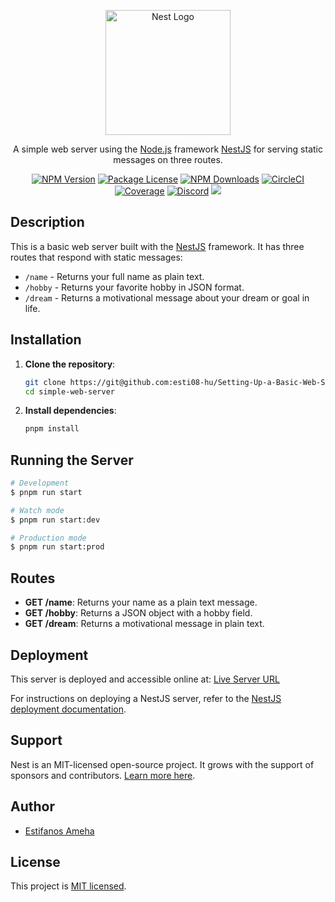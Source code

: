 <p align="center">
  <a href="http://nestjs.com/" target="blank"><img src="https://nestjs.com/img/logo-small.svg" width="200" alt="Nest Logo" /></a>
</p>

  <p align="center">A simple web server using the <a href="http://nodejs.org" target="_blank">Node.js</a> framework <a href="http://nestjs.com/" target="_blank">NestJS</a> for serving static messages on three routes.</p>
    <p align="center">
<a href="https://www.npmjs.com/~nestjscore" target="_blank"><img src="https://img.shields.io/npm/v/@nestjs/core.svg" alt="NPM Version" /></a>
<a href="https://www.npmjs.com/~nestjscore" target="_blank"><img src="https://img.shields.io/npm/l/@nestjs/core.svg" alt="Package License" /></a>
<a href="https://www.npmjs.com/~nestjscore" target="_blank"><img src="https://img.shields.io/npm/dm/@nestjs/common.svg" alt="NPM Downloads" /></a>
<a href="https://circleci.com/gh/nestjs/nest" target="_blank"><img src="https://img.shields.io/circleci/build/github/nestjs/nest/master" alt="CircleCI" /></a>
<a href="https://coveralls.io/github/nestjs/nest?branch=master" target="_blank"><img src="https://coveralls.io/repos/github/nestjs/nest/badge.svg?branch=master#9" alt="Coverage" /></a>
<a href="https://discord.gg/G7Qnnhy" target="_blank"><img src="https://img.shields.io/badge/discord-online-brightgreen.svg" alt="Discord"/></a>
  <a href="https://paypal.me/kamilmysliwiec" target="_blank"><img src="https://img.shields.io/badge/Donate-PayPal-ff3f59.svg"/></a>
</p>

## Description

This is a basic web server built with the [NestJS](https://nestjs.com/) framework. It has three routes that respond with static messages:

- `/name` - Returns your full name as plain text.
- `/hobby` - Returns your favorite hobby in JSON format.
- `/dream` - Returns a motivational message about your dream or goal in life.

## Installation

1. **Clone the repository**:
   ```bash
   git clone https://git@github.com:esti08-hu/Setting-Up-a-Basic-Web-Server.git
   cd simple-web-server
   ```

2. **Install dependencies**:
   ```bash
   pnpm install
   ```

## Running the Server

```bash
# Development
$ pnpm run start

# Watch mode
$ pnpm run start:dev

# Production mode
$ pnpm run start:prod
```

## Routes

- **GET /name**: Returns your name as a plain text message.
- **GET /hobby**: Returns a JSON object with a hobby field.
- **GET /dream**: Returns a motivational message in plain text.

## Deployment

This server is deployed and accessible online at: [Live Server URL](https://your-live-server-link.com)

For instructions on deploying a NestJS server, refer to the [NestJS deployment documentation](https://docs.nestjs.com/faq/deployment).

## Support

Nest is an MIT-licensed open-source project. It grows with the support of sponsors and contributors. [Learn more here](https://docs.nestjs.com/support).

## Author

- [Estifanos Ameha](https://github.com/yourusername)

## License

This project is [MIT licensed](LICENSE).
